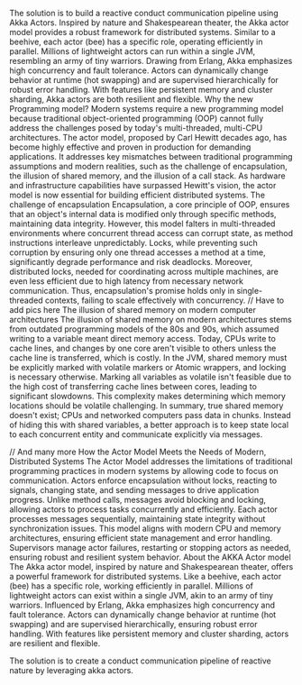 The solution is to build a reactive conduct communication pipeline using Akka Actors. Inspired by nature and Shakespearean theater, the Akka actor model provides a robust framework for distributed systems. Similar to a beehive, each actor (bee) has a specific role, operating efficiently in parallel. Millions of lightweight actors can run within a single JVM, resembling an army of tiny warriors. Drawing from Erlang, Akka emphasizes high concurrency and fault tolerance. Actors can dynamically change behavior at runtime (hot swapping) and are supervised hierarchically for robust error handling. With features like persistent memory and cluster sharding, Akka actors are both resilient and flexible.
Why the new Programming model?
Modern systems require a new programming model because traditional object-oriented programming (OOP) cannot fully address the challenges posed by today's multi-threaded, multi-CPU architectures. The actor model, proposed by Carl Hewitt decades ago, has become highly effective and proven in production for demanding applications. It addresses key mismatches between traditional programming assumptions and modern realities, such as the challenge of encapsulation, the illusion of shared memory, and the illusion of a call stack. As hardware and infrastructure capabilities have surpassed Hewitt's vision, the actor model is now essential for building efficient distributed systems.
The challenge of encapsulation
Encapsulation, a core principle of OOP, ensures that an object's internal data is modified only through specific methods, maintaining data integrity. However, this model falters in multi-threaded environments where concurrent thread access can corrupt state, as method instructions interleave unpredictably. Locks, while preventing such corruption by ensuring only one thread accesses a method at a time, significantly degrade performance and risk deadlocks. Moreover, distributed locks, needed for coordinating across multiple machines, are even less efficient due to high latency from necessary network communication. Thus, encapsulation's promise holds only in single-threaded contexts, failing to scale effectively with concurrency.
// Have to add pics here 
The illusion of shared memory on modern computer architectures
The illusion of shared memory on modern architectures stems from outdated programming models of the 80s and 90s, which assumed writing to a variable meant direct memory access. Today, CPUs write to cache lines, and changes by one core aren't visible to others unless the cache line is transferred, which is costly. In the JVM, shared memory must be explicitly marked with volatile markers or Atomic wrappers, and locking is necessary otherwise. Marking all variables as volatile isn't feasible due to the high cost of transferring cache lines between cores, leading to significant slowdowns. This complexity makes determining which memory locations should be volatile challenging.
In summary, true shared memory doesn't exist; CPUs and networked computers pass data in chunks. Instead of hiding this with shared variables, a better approach is to keep state local to each concurrent entity and communicate explicitly via messages.

// And many more 
How the Actor Model Meets the Needs of Modern, Distributed Systems
The Actor Model addresses the limitations of traditional programming practices in modern systems by allowing code to focus on communication. Actors enforce encapsulation without locks, reacting to signals, changing state, and sending messages to drive application progress. Unlike method calls, messages avoid blocking and locking, allowing actors to process tasks concurrently and efficiently. Each actor processes messages sequentially, maintaining state integrity without synchronization issues. This model aligns with modern CPU and memory architectures, ensuring efficient state management and error handling. Supervisors manage actor failures, restarting or stopping actors as needed, ensuring robust and resilient system behavior.
About the AKKA Actor model
The Akka actor model, inspired by nature and Shakespearean theater, offers a powerful framework for distributed systems. Like a beehive, each actor (bee) has a specific role, working efficiently in parallel. Millions of lightweight actors can exist within a single JVM, akin to an army of tiny warriors. Influenced by Erlang, Akka emphasizes high concurrency and fault tolerance. Actors can dynamically change behavior at runtime (hot swapping) and are supervised hierarchically, ensuring robust error handling. With features like persistent memory and cluster sharding, actors are resilient and flexible. 


The solution is to create a conduct communication pipeline of reactive nature by leveraging akka actors.












